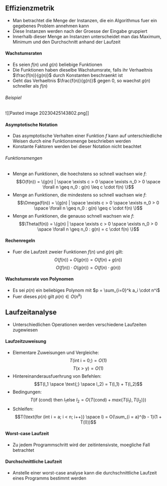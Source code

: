 ## Effizienzmetrik
- Man betrachtet die Menge der Instanzen, die ein Algorithmus fuer ein gegebenes Problem annehmen kann
- Diese Instanzen werden nach der Groesse der Eingabe gruppiert
- Innerhalb dieser Menge an Instanzen unterscheidet man das Maximum, Minimum und den Durchschnitt anhand der Laufzeit
#### Wachstumsraten
- Es seien $f(n)$ und $g(n)$ beliebige Funktionen
- Die Funktionen haben dieselbe Wachstumsrate, falls ihr Verhaeltnis $\frac{f(n)}{g(n)}$ durch Konstanten beschraenkt ist
- Geht das Verhaeltnis $\frac{f(n)}{g(n)}$ gegen 0, so waechst $g(n)$ schneller als $f(n)$
###### Beispiel
![[Pasted image 20230425143802.png]]
#### Asymptotische Notation
- Das asymptotische Verhalten einer Funktion $f$ kann auf unterschiedliche Weisen durch eine Funktionsmenge beschrieben werden 
- Konstante Faktoren werden bei dieser Notation nicht beachtet
###### Funktionsmengen
- Menge an Funktionen, die hoechstens so schnell wachsen wie $f$:
$$O(f(n)) = \{g(n) | \space \exists c > 0 \space \exists n_0 > 0 \space \forall n \geq n_0 : g(n) \leq c \cdot f(n) \}$$
- Menge an Funktionen, die mindestens so schnell wachsen wie $f$:
$$\Omega(f(n)) = \{g(n) | \space \exists c > 0 \space \exists n_0 > 0 \space \forall n \geq n_0 : g(n) \geq c \cdot f(n) \}$$
- Menge an Funktionen, die genauso schnell wachsen wie $f$:
$$\Theta(f(n)) = \{g(n) | \space \exists c > 0 \space \exists n_0 > 0 \space \forall n \geq n_0 : g(n) = c \cdot f(n) \}$$
#### Rechenregeln
- Fuer die Laufzeit zweier Funktionen $f(n)$ und $g(n)$ gilt:
$$O(f(n)) + O(g(n)) = O(f(n) + g(n))$$
$$O(f(n)) \cdot O(g(n)) = O(f(n) \cdot g(n))$$
#### Wachstumsrate von Polynomen
- Es sei $p(n)$ ein beliebiges Polynom mit $p = \sum_{i=0}^k a_i \cdot n^i$
- Fuer dieses $p(n)$ gilt $p(n) \in O(n^k)$
## Laufzeitanalyse
- Unterschiedlichen Operationen werden verschiedene Laufzeiten zugewiesen
#### Laufzeitzuweisung
- Elementare Zuweisungen und Vergleiche:
$$T(\text{int i = 0;}) = O(1)$$
$$T(\text{x > y}) = O(1)$$
- Hintereinanderausfuerhrung von Befehlen:
$$T(l_1 \space \text{;} \space l_2) = T(l_1) + T(l_2)$$
- Bedingungen:
$$T(\text{if (cond) then }l_1 \text{else }l_2 = O(T(\text{cond}) + max\{T(l_1), T(l_2)\})$$
- Schleifen:
$$T(\text{for (int i = a; i < n; i++)} \space l) = O(\sum_{i = a}^{b - 1}(1 + T(l)))$$
#### Worst-case Laufzeit
- Zu jedem Programmschritt wird der zeitintensivste, moegliche Fall betrachtet
#### Durchschnittliche Laufzeit
- Anstelle einer worst-case analyse kann die durchschnittliche Laufzeit eines Programms bestimmt werden